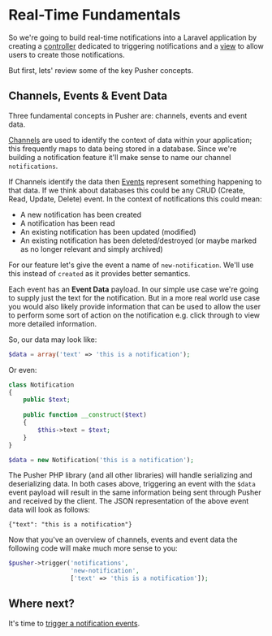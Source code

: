 # Real-Time Fundamentals <i class="fa fa-graduation-cap fa-2"></i>

So we're going to build real-time notifications into a Laravel application by creating a [controller](http://laravel.com/docs/5.1/controllers) dedicated to triggering notifications and a [view](http://laravel.com/docs/5.1/views) to allow users to create those notifications. 

But first, lets' review some of the key Pusher concepts.

## Channels, Events & Event Data

Three fundamental concepts in Pusher are: channels, events and event data.

[Channels](https://pusher.com/docs/channels) are used to identify the context of data within your application; this frequently maps to data being stored in a database. Since we're building a notification feature it'll make sense to name our channel `notifications`.

If Channels identify the data then [Events](https://pusher.com/docs/client_api_guide/client_events) represent something happening to that data. If we think about databases this could be any CRUD (Create, Read, Update, Delete) event. In the context of notifications this could mean:

* A new notification has been created
* A notification has been read
* An existing notification has been updated (modified)
* An existing notification has been deleted/destroyed (or maybe marked as no longer relevant and simply archived)

For our feature let's give the event a name of `new-notification`. We'll use this instead of `created` as it provides better semantics.

Each event has an **Event Data** payload. In our simple use case we're going to supply just the text for the notification. But in a more real world use case you would also likely provide information that can be used to allow the user to perform some sort of action on the notification e.g. click through to view more detailed information.

So, our data may look like:

```php
$data = array('text' => 'this is a notification');
```

Or even:

```php
class Notification
{
    public $text;
    
    public function __construct($text)
    {
        $this->text = $text;
    }
}

$data = new Notification('this is a notification');
```

The Pusher PHP library (and all other libraries) will handle serializing and deserializing data. In both cases above, triggering an event with the `$data` event payload will result in the same information being sent through Pusher and received by the client. The JSON representation of the above event data will look as follows:

```
{"text": "this is a notification"}
```

Now that you've an overview of channels, events and event data the following code will make much more sense to you:

```php
$pusher->trigger('notifications', 
                 'new-notification', 
                 ['text' => 'this is a notification']);
```

## Where next?

It's time to [trigger a notification events](./trigger.md).
